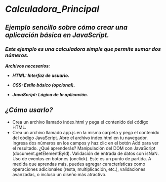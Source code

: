 # **_Calculadora_Principal_**

## **_Ejemplo sencillo sobre cómo crear una aplicación básica en JavaScript._**

### **_Este ejemplo es una calculadora simple que permite sumar dos números._**

**_Archivos necesarios:_**

- **_HTML: Interfaz de usuario._**
  
- **_CSS: Estilo básico (opcional)._**
  
- **_JavaScript: Lógica de la aplicación._**

## **_¿Cómo usarlo?_**

- Crea un archivo llamado index.html y pega el contenido del código HTML.
- Crea un archivo llamado app.js en la misma carpeta y pega el contenido del código JavaScript.
Abre el archivo index.html en tu navegador.
Ingresa dos números en los campos y haz clic en el botón Add para ver el resultado.
¿Qué aprenderás?
Manipulación del DOM con JavaScript (document.getElementById).
Validación de entrada de datos con isNaN.
Uso de eventos en botones (onclick).
Este es un punto de partida. A medida que aprendas más, puedes agregar características como operaciones adicionales (resta, multiplicación, etc.), validaciones avanzadas, o incluso un diseño más atractivo.
